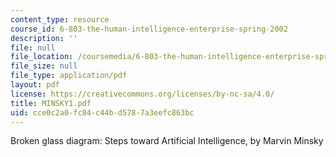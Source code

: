 ```yaml
---
content_type: resource
course_id: 6-803-the-human-intelligence-enterprise-spring-2002
description: ''
file: null
file_location: /coursemedia/6-803-the-human-intelligence-enterprise-spring-2002/cce0c2a0fc84c44bd5787a3eefc863bc_MINSKY1.pdf
file_size: null
file_type: application/pdf
layout: pdf
license: https://creativecommons.org/licenses/by-nc-sa/4.0/
title: MINSKY1.pdf
uid: cce0c2a0-fc84-c44b-d578-7a3eefc863bc
---
```

Broken glass diagram: Steps toward Artificial Intelligence, by Marvin Minsky